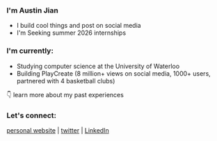 ### I'm Austin Jian
* I build cool things and post on social media  
* I'm Seeking summer 2026 internships

### I'm currently:
* Studying computer science at the University of Waterloo  
* Building PlayCreate (8 million+ views on social media, 1000+ users, partnered with 4 basketball clubs)  
  
👇 learn more about my past experiences
### Let's connect:
[personal website](https://austinjian.ca/) | [twitter](https://x.com/austinjian_) | [LinkedIn](https://www.linkedin.com/in/austin-jian)




<!--
**austinjiann/austinjiann** is a ✨ _special_ ✨ repository because its `README.md` (this file) appears on your GitHub profile.

Here are some ideas to get you started:

- 🔭 I’m currently working on ...
- 🌱 I’m currently learning ...
- 👯 I’m looking to collaborate on ...
- 🤔 I’m looking for help with ...
- 💬 Ask me about ...
- 📫 How to reach me: ...
- 😄 Pronouns: ...
- ⚡ Fun fact: ...
-->
